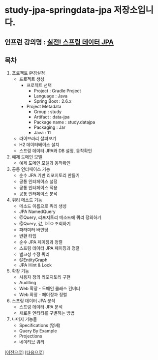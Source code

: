 # study-jpa-springdata-jpa 저장소입니다.

## 인프런 강의명 : [실전! 스프링 데이터 JPA](https://www.inflearn.com/course/%EC%8A%A4%ED%94%84%EB%A7%81-%EB%8D%B0%EC%9D%B4%ED%84%B0-JPA-%EC%8B%A4%EC%A0%84)

## 목차
1. 프로젝트 환경설정
    - 프로젝트 생성
        - 프로젝트 선택
            - Project : Gradle Project
            - Language : Java
            - Spring Boot : 2.6.x
        - Project Metadata
            - Group : study
            - Artifact : data-jpa
            - Package name : study.datajpa
            - Packaging : Jar
            - Java : 11 
    - 라이브러리 살펴보기
    - H2 데이터베이스 설치
    - 스프링 데이터 JPA와 DB 설정, 동작확인
2. 예제 도메인 모델
    - 예제 도메인 모델과 동작확인
3. 공통 인터페이스 기능
    - 순수 JPA 기반 리포지토리 만들기
    - 공통 인터페이스 설정
    - 공통 인터페이스 적용
    - 공통 인터페이스 분석
4. 쿼리 메소드 기능
    - 메소드 이름으로 쿼리 생성
    - JPA NamedQuery
    - @Query, 리포지토리 메소드에 쿼리 정의하기
    - @Query, 값, DTO 조회하기
    - 파라미터 바인딩
    - 반환 타입
    - 순수 JPA 페이징과 정렬
    - 스프링 데이터 JPA 페이징과 정렬
    - 벌크성 수정 쿼리
    - @EntityGraph
    - JPA Hint & Lock
5. 확장 기능
    - 사용자 정의 리포지토리 구현
    - Auditing
    - Web 확장 - 도메인 클래스 컨버터
    - Web 확장 - 페이징과 정렬
6. 스프링 데이터 JPA 분석
    - 스프링 데이터 JPA 분석
    - 새로운 엔티티를 구별하는 방법
7. 나머지 기능들
    - Specifications (명세)
    - Query By Example
    - Projections
    - 네이티브 쿼리
    
[[이전으로]](https://github.com/heechul90/study-jpa-jpashop) [[다음으로]](https://github.com/heechul90/study-jpa-querydsl)
